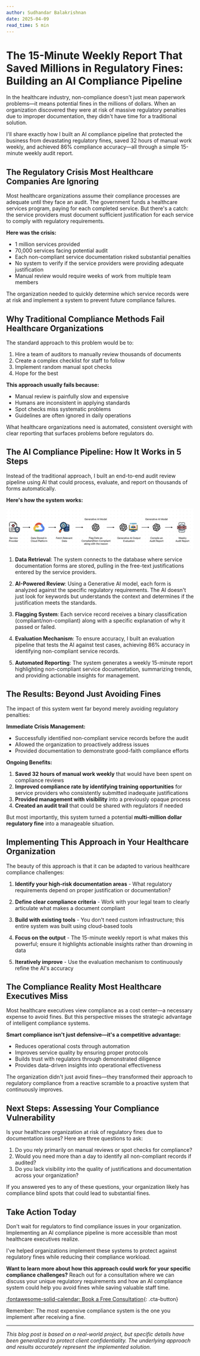 ```yaml
---
author: Sudhandar Balakrishnan
date: 2025-04-09
read_time: 5 min
---
```


# The 15-Minute Weekly Report That Saved Millions in Regulatory Fines: Building an AI Compliance Pipeline

In the healthcare industry, non-compliance doesn't just mean paperwork problems—it means potential fines in the millions of dollars. When an organization discovered they were at risk of massive regulatory penalties due to improper documentation, they didn't have time for a traditional solution.

I'll share exactly how I built an AI compliance pipeline that protected the business from devastating regulatory fines, saved 32 hours of manual work weekly, and achieved 86% compliance accuracy—all through a simple 15-minute weekly audit report.

## The Regulatory Crisis Most Healthcare Companies Are Ignoring

Most healthcare organizations assume their compliance processes are adequate until they face an audit. The government funds a healthcare services program, paying for each completed service. But there's a catch: the service providers must document sufficient justification for each service to comply with regulatory requirements.

**Here was the crisis:**

- 1 million services provided
- 70,000 services facing potential audit
- Each non-compliant service documentation risked substantial penalties
- No system to verify if the service providers were providing adequate justification
- Manual review would require weeks of work from multiple team members

The organization needed to quickly determine which service records were at risk and implement a system to prevent future compliance failures.

## Why Traditional Compliance Methods Fail Healthcare Organizations

The standard approach to this problem would be to:

1. Hire a team of auditors to manually review thousands of documents
2. Create a complex checklist for staff to follow
3. Implement random manual spot checks
4. Hope for the best

**This approach usually fails because:**

- Manual review is painfully slow and expensive
- Humans are inconsistent in applying standards
- Spot checks miss systematic problems
- Guidelines are often ignored in daily operations

What healthcare organizations need is automated, consistent oversight with clear reporting that surfaces problems before regulators do.

## The AI Compliance Pipeline: How It Works in 5 Steps

Instead of the traditional approach, I built an end-to-end audit review pipeline using AI that could process, evaluate, and report on thousands of forms automatically.

**Here's how the system works:**

![AI Compliance Pipeline Workflow](workflow-diagram.png)

1. **Data Retrieval**: The system connects to the database where service documentation forms are stored, pulling in the free-text justifications entered by the service providers.

2. **AI-Powered Review**: Using a Generative AI model, each form is analyzed against the specific regulatory requirements. The AI doesn't just look for keywords but understands the context and determines if the justification meets the standards.

3. **Flagging System**: Each service record receives a binary classification (compliant/non-compliant) along with a specific explanation of why it passed or failed.

4. **Evaluation Mechanism**: To ensure accuracy, I built an evaluation pipeline that tests the AI against test cases, achieving 86% accuracy in identifying non-compliant service records.

5. **Automated Reporting**: The system generates a weekly 15-minute report highlighting non-compliant service documentation, summarizing trends, and providing actionable insights for management.



## The Results: Beyond Just Avoiding Fines

The impact of this system went far beyond merely avoiding regulatory penalties:

**Immediate Crisis Management:**

- Successfully identified non-compliant service records before the audit
- Allowed the organization to proactively address issues
- Provided documentation to demonstrate good-faith compliance efforts

**Ongoing Benefits:**

1. **Saved 32 hours of manual work weekly** that would have been spent on compliance reviews
2. **Improved compliance rate by identifying training opportunities** for service providers who consistently submitted inadequate justifications
3. **Provided management with visibility** into a previously opaque process
4. **Created an audit trail** that could be shared with regulators if needed

But most importantly, this system turned a potential **multi-million dollar regulatory fine** into a manageable situation.

## Implementing This Approach in Your Healthcare Organization

The beauty of this approach is that it can be adapted to various healthcare compliance challenges:

1. **Identify your high-risk documentation areas** - What regulatory requirements depend on proper justification or documentation?

2. **Define clear compliance criteria** - Work with your legal team to clearly articulate what makes a document compliant

3. **Build with existing tools** - You don't need custom infrastructure; this entire system was built using cloud-based tools

4. **Focus on the output** - The 15-minute weekly report is what makes this powerful; ensure it highlights actionable insights rather than drowning in data

5. **Iteratively improve** - Use the evaluation mechanism to continuously refine the AI's accuracy

## The Compliance Reality Most Healthcare Executives Miss

Most healthcare executives view compliance as a cost center—a necessary expense to avoid fines. But this perspective misses the strategic advantage of intelligent compliance systems.

**Smart compliance isn't just defensive—it's a competitive advantage:**

- Reduces operational costs through automation
- Improves service quality by ensuring proper protocols
- Builds trust with regulators through demonstrated diligence
- Provides data-driven insights into operational effectiveness

The organization didn't just avoid fines—they transformed their approach to regulatory compliance from a reactive scramble to a proactive system that continuously improves.

## Next Steps: Assessing Your Compliance Vulnerability

Is your healthcare organization at risk of regulatory fines due to documentation issues? Here are three questions to ask:

1. Do you rely primarily on manual reviews or spot checks for compliance?
2. Would you need more than a day to identify all non-compliant records if audited?
3. Do you lack visibility into the quality of justifications and documentation across your organization?

If you answered yes to any of these questions, your organization likely has compliance blind spots that could lead to substantial fines.

## Take Action Today

Don't wait for regulators to find compliance issues in your organization. Implementing an AI compliance pipeline is more accessible than most healthcare executives realize.

I've helped organizations implement these systems to protect against regulatory fines while reducing their compliance workload.

**Want to learn more about how this approach could work for your specific compliance challenges?** Reach out for a consultation where we can discuss your unique regulatory requirements and how an AI compliance system could help you avoid fines while saving valuable staff time.

[:fontawesome-solid-calendar: Book a Free Consultation](https://cal.com/sudhandar/discoverycall){: .cta-button}

Remember: The most expensive compliance system is the one you implement after receiving a fine.

---

*This blog post is based on a real-world project, but specific details have been generalized to protect client confidentiality. The underlying approach and results accurately represent the implemented solution.*